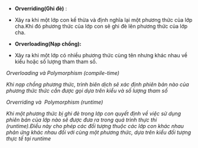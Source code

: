 - **Orverriding(Ghi đè)** :

- Xảy ra khi một lớp con kế thừa và định nghĩa lại một phương thức của lớp cha.Khi đó phương thức của lớp con sẽ ghi đè lên phương thức của lớp cha.

- **Orverloading(Nạp chồng):**

- Xảy ra khi một lớp có nhiều phương thức cùng tên nhưng khác nhau về kiểu hoặc số lượng tham tham số.


*Orverloading và Polymorphism (compile-time)*

*Khi nạp chồng phương thức, trình biên dịch sẽ xác định phiên bản nào của phương thức thức cần được gọi dựa trên kiểu và số lượng tham số*

*Orverriding và  Polymorphism (runtime)*

*Khi một phương thức bị ghi đè trong lớp con quyết định về việc sử dụng phiên bản của lớp nào sẽ được đưa ra trong quá trình thực thi (runtime).Điều này cho phép các đối tượng thuộc các lớp con khác nhau phản ứng khác nhau đối với cùng một phương thức, dựa trên kiểu đối tượng thực tế tại runtime*